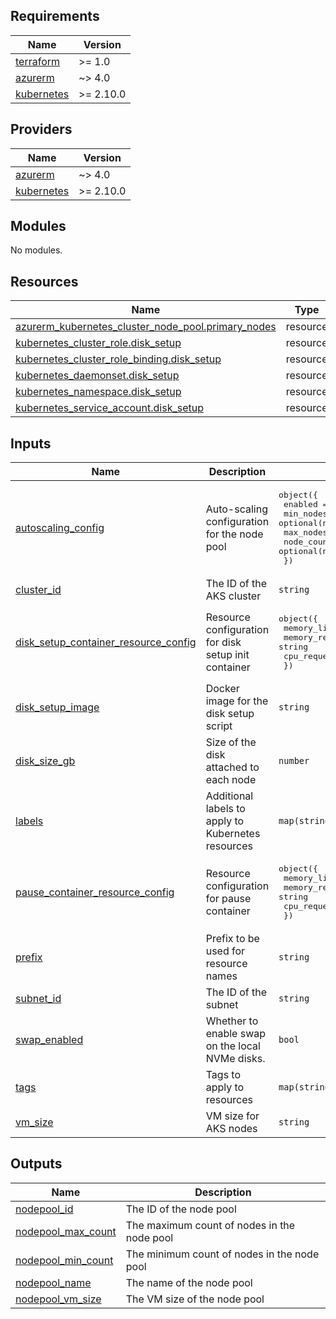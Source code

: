 ## Requirements

| Name | Version |
|------|---------|
| <a name="requirement_terraform"></a> [terraform](#requirement\_terraform) | >= 1.0 |
| <a name="requirement_azurerm"></a> [azurerm](#requirement\_azurerm) | ~> 4.0 |
| <a name="requirement_kubernetes"></a> [kubernetes](#requirement\_kubernetes) | >= 2.10.0 |

## Providers

| Name | Version |
|------|---------|
| <a name="provider_azurerm"></a> [azurerm](#provider\_azurerm) | ~> 4.0 |
| <a name="provider_kubernetes"></a> [kubernetes](#provider\_kubernetes) | >= 2.10.0 |

## Modules

No modules.

## Resources

| Name | Type |
|------|------|
| [azurerm_kubernetes_cluster_node_pool.primary_nodes](https://registry.terraform.io/providers/hashicorp/azurerm/latest/docs/resources/kubernetes_cluster_node_pool) | resource |
| [kubernetes_cluster_role.disk_setup](https://registry.terraform.io/providers/hashicorp/kubernetes/latest/docs/resources/cluster_role) | resource |
| [kubernetes_cluster_role_binding.disk_setup](https://registry.terraform.io/providers/hashicorp/kubernetes/latest/docs/resources/cluster_role_binding) | resource |
| [kubernetes_daemonset.disk_setup](https://registry.terraform.io/providers/hashicorp/kubernetes/latest/docs/resources/daemonset) | resource |
| [kubernetes_namespace.disk_setup](https://registry.terraform.io/providers/hashicorp/kubernetes/latest/docs/resources/namespace) | resource |
| [kubernetes_service_account.disk_setup](https://registry.terraform.io/providers/hashicorp/kubernetes/latest/docs/resources/service_account) | resource |

## Inputs

| Name | Description | Type | Default | Required |
|------|-------------|------|---------|:--------:|
| <a name="input_autoscaling_config"></a> [autoscaling\_config](#input\_autoscaling\_config) | Auto-scaling configuration for the node pool | <pre>object({<br/>    enabled    = bool<br/>    min_nodes  = optional(number)<br/>    max_nodes  = optional(number)<br/>    node_count = optional(number)<br/>  })</pre> | <pre>{<br/>  "enabled": true,<br/>  "max_nodes": 10,<br/>  "min_nodes": 1,<br/>  "node_count": null<br/>}</pre> | no |
| <a name="input_cluster_id"></a> [cluster\_id](#input\_cluster\_id) | The ID of the AKS cluster | `string` | n/a | yes |
| <a name="input_disk_setup_container_resource_config"></a> [disk\_setup\_container\_resource\_config](#input\_disk\_setup\_container\_resource\_config) | Resource configuration for disk setup init container | <pre>object({<br/>    memory_limit   = string<br/>    memory_request = string<br/>    cpu_request    = string<br/>  })</pre> | <pre>{<br/>  "cpu_request": "50m",<br/>  "memory_limit": "128Mi",<br/>  "memory_request": "128Mi"<br/>}</pre> | no |
| <a name="input_disk_setup_image"></a> [disk\_setup\_image](#input\_disk\_setup\_image) | Docker image for the disk setup script | `string` | `"materialize/ephemeral-storage-setup-image:v0.4.0"` | no |
| <a name="input_disk_size_gb"></a> [disk\_size\_gb](#input\_disk\_size\_gb) | Size of the disk attached to each node | `number` | n/a | yes |
| <a name="input_labels"></a> [labels](#input\_labels) | Additional labels to apply to Kubernetes resources | `map(string)` | `{}` | no |
| <a name="input_pause_container_resource_config"></a> [pause\_container\_resource\_config](#input\_pause\_container\_resource\_config) | Resource configuration for pause container | <pre>object({<br/>    memory_limit   = string<br/>    memory_request = string<br/>    cpu_request    = string<br/>  })</pre> | <pre>{<br/>  "cpu_request": "1m",<br/>  "memory_limit": "8Mi",<br/>  "memory_request": "8Mi"<br/>}</pre> | no |
| <a name="input_prefix"></a> [prefix](#input\_prefix) | Prefix to be used for resource names | `string` | n/a | yes |
| <a name="input_subnet_id"></a> [subnet\_id](#input\_subnet\_id) | The ID of the subnet | `string` | n/a | yes |
| <a name="input_swap_enabled"></a> [swap\_enabled](#input\_swap\_enabled) | Whether to enable swap on the local NVMe disks. | `bool` | `false` | no |
| <a name="input_tags"></a> [tags](#input\_tags) | Tags to apply to resources | `map(string)` | `{}` | no |
| <a name="input_vm_size"></a> [vm\_size](#input\_vm\_size) | VM size for AKS nodes | `string` | n/a | yes |

## Outputs

| Name | Description |
|------|-------------|
| <a name="output_nodepool_id"></a> [nodepool\_id](#output\_nodepool\_id) | The ID of the node pool |
| <a name="output_nodepool_max_count"></a> [nodepool\_max\_count](#output\_nodepool\_max\_count) | The maximum count of nodes in the node pool |
| <a name="output_nodepool_min_count"></a> [nodepool\_min\_count](#output\_nodepool\_min\_count) | The minimum count of nodes in the node pool |
| <a name="output_nodepool_name"></a> [nodepool\_name](#output\_nodepool\_name) | The name of the node pool |
| <a name="output_nodepool_vm_size"></a> [nodepool\_vm\_size](#output\_nodepool\_vm\_size) | The VM size of the node pool |
